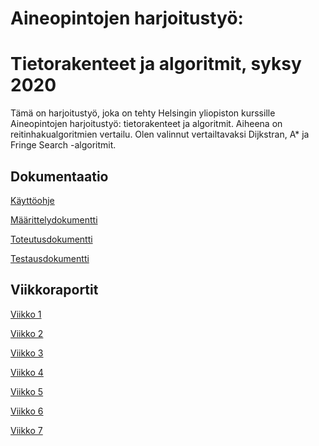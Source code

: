 # Aineopintojen harjoitustyö:
# Tietorakenteet ja algoritmit, syksy 2020

Tämä on harjoitustyö, joka on tehty Helsingin yliopiston kurssille Aineopintojen harjoitustyö: tietorakenteet ja algoritmit.
Aiheena on reitinhakualgoritmien vertailu. Olen valinnut vertailtavaksi Dijkstran, A* ja Fringe Search -algoritmit.


## Dokumentaatio

[Käyttöohje](https://github.com/mlkulmala/TiLa-reitinhaku/blob/master/Dokumentaatio/Kayttoohje.md)

[Määrittelydokumentti](https://github.com/mlkulmala/TiLa-reitinhaku/blob/master/Dokumentaatio/Maarittelydokumentti.md)

[Toteutusdokumentti](https://github.com/mlkulmala/TiLa-reitinhaku/blob/master/Dokumentaatio/Toteutusdokumentti.md)

[Testausdokumentti](https://github.com/mlkulmala/TiLa-reitinhaku/blob/master/Dokumentaatio/Testausdokumentti.md)


## Viikkoraportit

[Viikko 1](https://github.com/mlkulmala/TiLa-reitinhaku/blob/master/Dokumentaatio/Viikkoraportit/Viikkoraportti_1.md)

[Viikko 2](https://github.com/mlkulmala/TiLa-reitinhaku/blob/master/Dokumentaatio/Viikkoraportit/Viikkoraportti_2.md)

[Viikko 3](https://github.com/mlkulmala/TiLa-reitinhaku/blob/master/Dokumentaatio/Viikkoraportit/Viikkoraportti_3.md)

[Viikko 4](https://github.com/mlkulmala/TiLa-reitinhaku/blob/master/Dokumentaatio/Viikkoraportit/Viikkoraportti_4.md)

[Viikko 5](https://github.com/mlkulmala/TiLa-reitinhaku/blob/master/Dokumentaatio/Viikkoraportit/Viikkoraportti_5.md)

[Viikko 6](https://github.com/mlkulmala/TiLa-reitinhaku/blob/master/Dokumentaatio/Viikkoraportit/Viikkoraportti_6.md)

[Viikko 7](https://github.com/mlkulmala/TiLa-reitinhaku/blob/master/Dokumentaatio/Viikkoraportit/Viikkoraportti_7.md)

